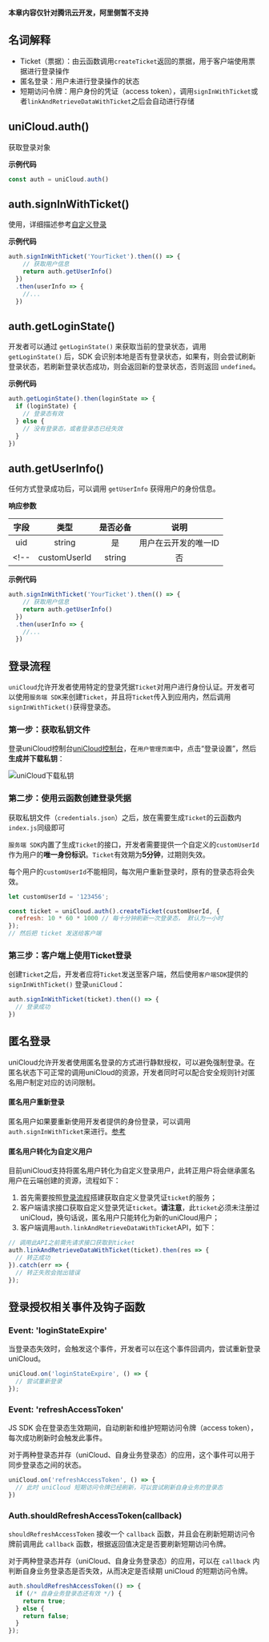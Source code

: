 **本章内容仅针对腾讯云开发，阿里侧暂不支持**

## 名词解释

- Ticket（票据）：由云函数调用`createTicket`返回的票据，用于客户端使用票据进行登录操作
- 匿名登录：用户未进行登录操作的状态
- 短期访问令牌：用户身份的凭证（access token），调用`signInWithTicket`或者`linkAndRetrieveDataWithTicket`之后会自动进行存储

## uniCloud.auth()

获取登录对象

**示例代码**

```js
const auth = uniCloud.auth()
```

<!-- ## auth.signInAnonymously()

进行匿名登录，详细描述参考[匿名登录](#匿名登录)

**示例代码**

```js
const auth = uniCloud.auth()
auth.signInAnonymously()
``` -->

<span id="signinwithticket"></span>
## auth.signInWithTicket()

使用，详细描述参考[自定义登录](#自定义登录)

**示例代码**

```js
auth.signInWithTicket('YourTicket').then(() => {
    // 获取用户信息
    return auth.getUserInfo()
  })
  .then(userInfo => {
    //...
  })
```

## auth.getLoginState()

开发者可以通过 `getLoginState()` 来获取当前的登录状态，调用 `getLoginState()` 后，SDK 会识别本地是否有登录状态，如果有，则会尝试刷新登录状态，若刷新登录状态成功，则会返回新的登录状态，否则返回 `undefined`。

**示例代码**

```js
auth.getLoginState().then(loginState => {
  if (loginState) {
    // 登录态有效
  } else {
    // 没有登录态，或者登录态已经失效
  }
})
```

## auth.getUserInfo()

任何方式登录成功后，可以调用 `getUserInfo` 获得用户的身份信息。

**响应参数**

|字段					|类型		|是否必备	|说明														|
|:-:					|:-:		|:-:			|:-:														|
|uid					|string	|是				|用户在云开发的唯一ID						|
<!-- |customUserId	|string	|否				|用户使用自定义登录传入的用户Id	| -->

**示例代码**

```js
auth.signInWithTicket('YourTicket').then(() => {
    // 获取用户信息
    return auth.getUserInfo()
  })
  .then(userInfo => {
    //...
  })
```

<span id="cloudtoken"></span>
## 登录流程

`uniCloud`允许开发者使用特定的登录凭据`Ticket`对用户进行身份认证。开发者可以使用`服务端 SDK`来创建`Ticket`，并且将`Ticket`传入到应用内，然后调用`signInWithTicket()`获得登录态。

### 第一步：获取私钥文件

登录uniCloud控制台[uniCloud控制台](http://unicloud.dcloud.net.cn/)，在`用户管理页面`中，点击“登录设置”，然后**生成并下载私钥**：

![uniCloud下载私钥](https://img.cdn.aliyun.dcloud.net.cn/uni-app/uniCloud/auth-custom.png)

### 第二步：使用云函数创建登录凭据

获取私钥文件（`credentials.json`）之后，放在需要生成`Ticket`的云函数内`index.js`同级即可

`服务端 SDK`内置了生成`Ticket`的接口，开发者需要提供一个自定义的`customUserId`作为用户的**唯一身份标识**。`Ticket`有效期为**5分钟**，过期则失效。

每个用户的`customUserId`不能相同，每次用户重新登录时，原有的登录态将会失效。

```js
let customUserId = '123456';

const ticket = uniCloud.auth().createTicket(customUserId, {
  refresh: 10 * 60 * 1000 // 每十分钟刷新一次登录态， 默认为一小时
});
// 然后把 ticket 发送给客户端
```

### 第三步：客户端上使用Ticket登录

创建`Ticket`之后，开发者应将`Ticket`发送至客户端，然后使用`客户端SDK`提供的 `signInWithTicket()` 登录`uniCloud`：

```js
auth.signInWithTicket(ticket).then(() => {
  // 登录成功
})
```

## 匿名登录

uniCloud允许开发者使用匿名登录的方式进行静默授权，可以避免强制登录。在匿名状态下可正常的调用uniCloud的资源，开发者同时可以配合安全规则针对匿名用户制定对应的访问限制。

#### 匿名用户重新登录

匿名用户如果要重新使用开发者提供的身份登录，可以调用`auth.signInWithTicket`来进行。[参考](#signinwithticket)

#### 匿名用户转化为自定义用户
目前uniCloud支持将匿名用户转化为自定义登录用户，此转正用户将会继承匿名用户在云端创建的资源，流程如下：
1. 首先需要按照[登录流程](#cloudtoken)搭建获取自定义登录凭证`ticket`的服务；
2. 客户端请求接口获取自定义登录凭证`ticket`。**请注意**，此`ticket`必须未注册过uniCloud，换句话说，匿名用户只能转化为新的uniCloud用户；
3. 客户端调用`auth.linkAndRetrieveDataWithTicket`API，如下：
```js
// 调用此API之前需先请求接口获取到ticket
auth.linkAndRetrieveDataWithTicket(ticket).then(res => {
  // 转正成功
}).catch(err => {
  // 转正失败会抛出错误
});
```

## 登录授权相关事件及钩子函数

### Event: 'loginStateExpire'

当登录态失效时，会触发这个事件，开发者可以在这个事件回调内，尝试重新登录 uniCloud。

```js
uniCloud.on('loginStateExpire', () => {
  // 尝试重新登录
});
```

### Event: 'refreshAccessToken'

JS SDK 会在登录态生效期间，自动刷新和维护短期访问令牌（access token），每次成功刷新时会触发此事件。

对于两种登录态并存（uniCloud、自身业务登录态）的应用，这个事件可以用于同步登录态之间的状态。

```js
uniCloud.on('refreshAccessToken', () => {
  // 此时 uniCloud 短期访问令牌已经刷新，可以尝试刷新自身业务的登录态
})
```

### Auth.shouldRefreshAccessToken(callback)

`shouldRefreshAccessToken` 接收一个 `callback` 函数，并且会在刷新短期访问令牌前调用此 `callback` 函数，根据返回值决定是否要刷新短期访问令牌。

对于两种登录态并存（uniCloud、自身业务登录态）的应用，可以在 `callback` 内判断自身业务登录态是否失效，从而决定是否续期 uniCloud 的短期访问令牌。

```js
auth.shouldRefreshAccessToken(() => {
  if (/* 自身业务登录态还有效 */) {
    return true;
  } else {
    return false;
  }
});
```


